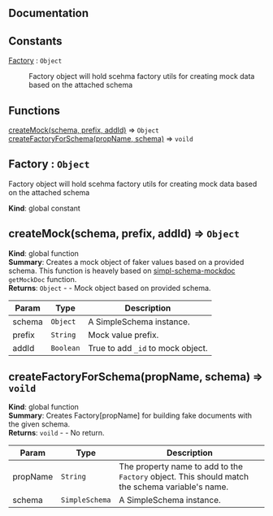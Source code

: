 Documentation
-------------

## Constants

<dl>
<dt><a href="#Factory">Factory</a> : <code>Object</code></dt>
<dd><p>Factory object will hold scehma factory utils
for creating mock data based on the attached schema</p>
</dd>
</dl>

## Functions

<dl>
<dt><a href="#createMock">createMock(schema, prefix, addId)</a> ⇒ <code>Object</code></dt>
<dd></dd>
<dt><a href="#createFactoryForSchema">createFactoryForSchema(propName, schema)</a> ⇒ <code>voild</code></dt>
<dd></dd>
</dl>

<a name="Factory"></a>

## Factory : <code>Object</code>
Factory object will hold scehma factory utils
for creating mock data based on the attached schema

**Kind**: global constant  
<a name="createMock"></a>

## createMock(schema, prefix, addId) ⇒ <code>Object</code>
**Kind**: global function  
**Summary**: Creates a mock object of faker values based on a provided schema.
This function is heavely based on [simpl-schema-mockdoc](https://github.com/CambridgeSoftwareLtd/simpl-schema-mockdoc) `getMockDoc` function.  
**Returns**: <code>Object</code> - - Mock object based on provided schema.  

| Param | Type | Description |
| --- | --- | --- |
| schema | <code>Object</code> | A SimpleSchema instance. |
| prefix | <code>String</code> | Mock value prefix. |
| addId | <code>Boolean</code> | True to add `_id` to mock object. |

<a name="createFactoryForSchema"></a>

## createFactoryForSchema(propName, schema) ⇒ <code>voild</code>
**Kind**: global function  
**Summary**: Creates Factory[propName] for building fake documents with the given schema.  
**Returns**: <code>voild</code> - - No return.  

| Param | Type | Description |
| --- | --- | --- |
| propName | <code>String</code> | The property name to add to the `Factory` object. This should match the   schema variable's name. |
| schema | <code>SimpleSchema</code> | A SimpleSchema instance. |

